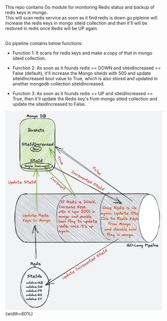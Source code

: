 This repo contains Go module for monitoring Redis status and backup of redis keys in mongo. 
<br>
This will scan redis service as soon as it find redis is down go pipleine will increase the redis keys in mongo siteid collection and then it'll will be restored in redis once Redis will be UP again.

<br>
Go pipeline contains below functions:
<br>

* Function 1: It scans for redis keys and make a copy of that in mongo siteid collection. 
	
* Function 2: As soon as it founds redis == DOWN and siteidIncreased == False (default), it'll increase the Mongo siteids with 500 and update siteidIncreased bool value to True, which is also stored and updated in another mongodb collection siteIdIncreased.
	
* Function 3: As soon as it founds redis == UP and siteidIncreased == True, then it'll update the Redis key's from mongo siteid collection and update the siteidIncreased to False.


![Scheme](/9-redis-Key-Increment/images/Redis_SiteID_Update_with_Mongo_1.png){width=60%}